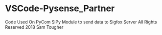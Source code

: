 # VSCode-Pysense_Partner
Code Used On PyCom SiPy Module to send data to Sigfox Server
All Rights Reserved 
2018 Sam Tougher
